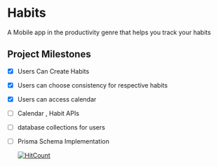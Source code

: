 # Habits

A Mobile app in the productivity genre that helps you track your habits 

## Project Milestones

- [x] Users Can Create Habits
- [x] Users can choose consistency for respective habits
- [x] Users can access calendar
- [ ] Calendar , Habit APIs
- [ ] database collections for users
- [ ] Prisma Schema Implementation


  [![HitCount](https://hits.dwyl.com/real-tea/HabitTracker-Mobile.svg?style=flat)](http://hits.dwyl.com/real-tea/HabitTracker-Mobile)
